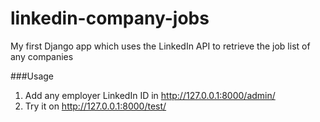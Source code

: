 linkedin-company-jobs
=====================

My first Django app which uses the LinkedIn API to retrieve the job list of any companies

###Usage
1. Add any employer LinkedIn ID in http://127.0.0.1:8000/admin/
2. Try it on http://127.0.0.1:8000/test/
